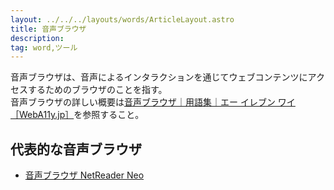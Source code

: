 ```yaml
---
layout: ../../../layouts/words/ArticleLayout.astro
title: 音声ブラウザ
description:
tag: word,ツール
---
```


音声ブラウザは、音声によるインタラクションを通じてウェブコンテンツにアクセスするためのブラウザのことを指す。  
音声ブラウザの詳しい概要は[音声ブラウザ｜用語集｜エー イレブン ワイ［WebA11y.jp］](https://weba11y.jp/glossary/a/%E9%9F%B3%E5%A3%B0%E3%83%96%E3%83%A9%E3%82%A6%E3%82%B6/)を参照すること。

## 代表的な音声ブラウザ

- [音声ブラウザ NetReader Neo](https://www.aok-net.com/products/netreaderneo.html)